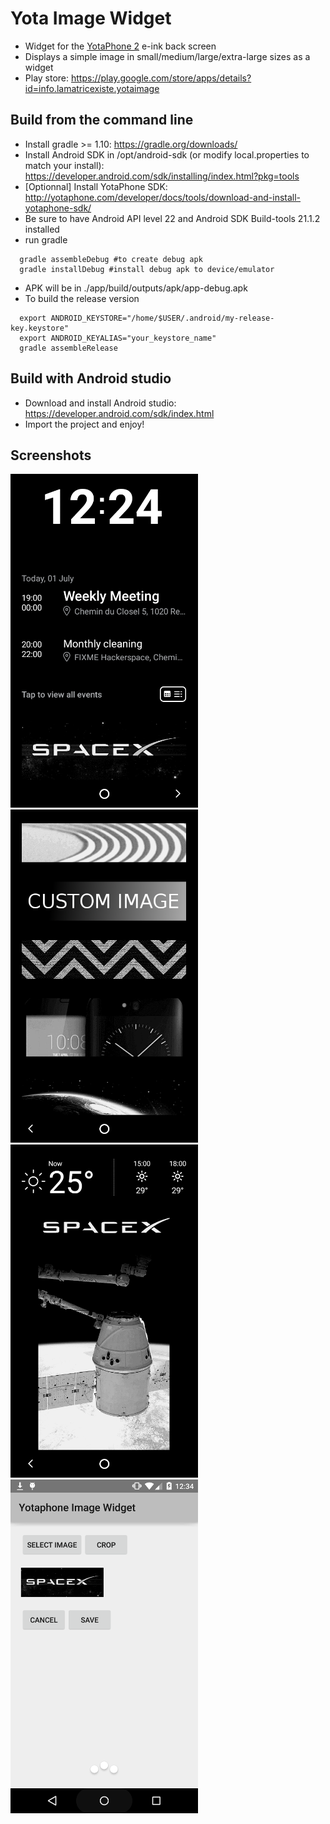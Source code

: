 Yota Image Widget
=================

* Widget for the [YotaPhone 2](http://yotaphone.com/us-en/) e-ink back screen
* Displays a simple image in small/medium/large/extra-large sizes as a widget
* Play store: https://play.google.com/store/apps/details?id=info.lamatricexiste.yotaimage

Build from the command line
---------------------------

* Install gradle >= 1.10: https://gradle.org/downloads/
* Install Android SDK in /opt/android-sdk (or modify local.properties to match your install): https://developer.android.com/sdk/installing/index.html?pkg=tools
* [Optionnal] Install YotaPhone SDK: http://yotaphone.com/developer/docs/tools/download-and-install-yotaphone-sdk/
* Be sure to have Android API level 22 and Android SDK Build-tools 21.1.2 installed
* run gradle
```
  gradle assembleDebug #to create debug apk
  gradle installDebug #install debug apk to device/emulator
```
* APK will be in ./app/build/outputs/apk/app-debug.apk
* To build the release version
```
  export ANDROID_KEYSTORE="/home/$USER/.android/my-release-key.keystore"
  export ANDROID_KEYALIAS="your_keystore_name"
  gradle assembleRelease
```

Build with Android studio
-------------------------

* Download and install Android studio: https://developer.android.com/sdk/index.html
* Import the project and enjoy!

Screenshots
----------

<img src="./screenshots/Screenshot_2015-07-01-12-25-25.png" width="300" />
<img src="./screenshots/Screenshot_2015-07-01-12-28-48.png" width="300" />
<img src="./screenshots/Screenshot_2015-07-01-12-33-44.png" width="300" />
<img src="./screenshots/Screenshot_2015-07-01-12-34-18.png" width="300" />
